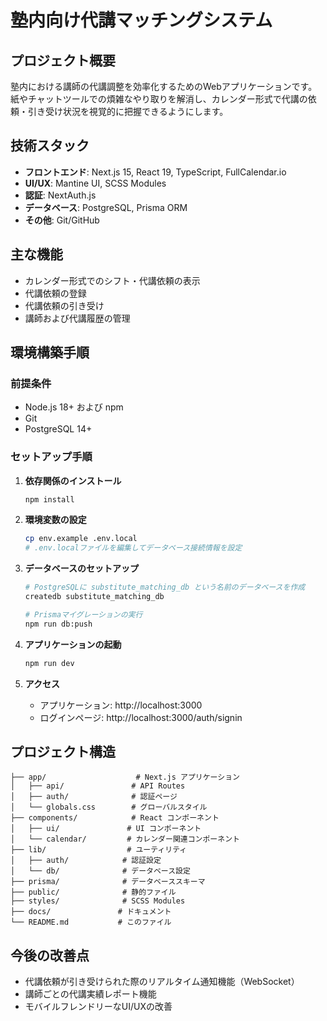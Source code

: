 # 塾内向け代講マッチングシステム

## プロジェクト概要
塾内における講師の代講調整を効率化するためのWebアプリケーションです。紙やチャットツールでの煩雑なやり取りを解消し、カレンダー形式で代講の依頼・引き受け状況を視覚的に把握できるようにします。

## 技術スタック
- **フロントエンド**: Next.js 15, React 19, TypeScript, FullCalendar.io
- **UI/UX**: Mantine UI, SCSS Modules
- **認証**: NextAuth.js
- **データベース**: PostgreSQL, Prisma ORM
- **その他**: Git/GitHub

## 主な機能
- カレンダー形式でのシフト・代講依頼の表示
- 代講依頼の登録
- 代講依頼の引き受け
- 講師および代講履歴の管理

## 環境構築手順

### 前提条件
- Node.js 18+ および npm
- Git
- PostgreSQL 14+

### セットアップ手順

1. **依存関係のインストール**
   ```bash
   npm install
   ```

2. **環境変数の設定**
   ```bash
   cp env.example .env.local
   # .env.localファイルを編集してデータベース接続情報を設定
   ```

3. **データベースのセットアップ**
   ```bash
   # PostgreSQLに substitute_matching_db という名前のデータベースを作成
   createdb substitute_matching_db
   
   # Prismaマイグレーションの実行
   npm run db:push
   ```

4. **アプリケーションの起動**
   ```bash
   npm run dev
   ```

5. **アクセス**
   - アプリケーション: http://localhost:3000
   - ログインページ: http://localhost:3000/auth/signin

## プロジェクト構造
```
├── app/                    # Next.js アプリケーション
│   ├── api/               # API Routes
│   ├── auth/              # 認証ページ
│   └── globals.css        # グローバルスタイル
├── components/            # React コンポーネント
│   ├── ui/               # UI コンポーネント
│   └── calendar/         # カレンダー関連コンポーネント
├── lib/                  # ユーティリティ
│   ├── auth/            # 認証設定
│   └── db/              # データベース設定
├── prisma/              # データベーススキーマ
├── public/              # 静的ファイル
├── styles/              # SCSS Modules
├── docs/               # ドキュメント
└── README.md           # このファイル
```

## 今後の改善点
- 代講依頼が引き受けられた際のリアルタイム通知機能（WebSocket）
- 講師ごとの代講実績レポート機能
- モバイルフレンドリーなUI/UXの改善

